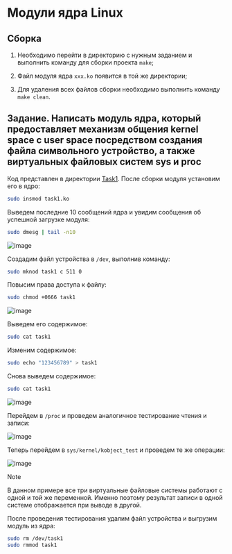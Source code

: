 # Модули ядра Linux

## Сборка

1. Необходимо перейти в директорию с нужным заданием и выполнить команду для сборки проекта `make`;

2. Файл модуля ядра `xxx.ko` появится в той же директории;

3. Для удаления всех файлов сборки необходимо выполнить команду `make clean`.

## Задание. Написать модуль ядра, который предоставляет механизм общения kernel space с user space посредством создания файла символьного устройство, а также виртуальных файловых систем sys и proc

Код представлен в директории [Task1](https://github.com/EltexEmbeddedC/linux-kernel-modules/blob/main/Task1). После сборки модуля установим его в ядро:

```bash
sudo insmod task1.ko
```

Выведем последние 10 сообщений ядра и увидим сообщения об успешной загрузке модуля:

```bash
sudo dmesg | tail -n10
```

![image](https://github.com/user-attachments/assets/e009b840-36a9-4785-b598-1c270746eb08)

Создадим файл устройства в `/dev`, выполнив команду:

```bash
sudo mknod task1 c 511 0
```

Повысим права доступа к файлу:

```bash
sudo chmod +0666 task1
```

![image](https://github.com/user-attachments/assets/7fa66311-072b-40c4-9e04-adde75dec15c)

Выведем его содержимое:

```bash
sudo cat task1
```

Изменим содержимое:

```bash
sudo echo "123456789" > task1
```

Снова выведем содержимое:

```bash
sudo cat task1
```

![image](https://github.com/user-attachments/assets/6249c4a9-aa9d-4821-a763-38408a31d388)

Перейдем в `/proc` и проведем аналогичное тестирование чтения и записи:

![image](https://github.com/user-attachments/assets/14fc4bfb-b94b-4109-ba71-5d83760d4067)

Теперь перейдем в `sys/kernel/kobject_test` и проведем те же операции: 

![image](https://github.com/user-attachments/assets/df692830-f246-49ae-a0a6-4ebe403d6e31)

> [!NOTE]
> В данном примере все три виртуальные файловые системы работают с одной и той же переменной. Именно поэтому результат записи в одной системе отображается при выводе в другой.

После проведения тестирования удалим файл устройства и выгрузим модуль из ядра:

```bash
sudo rm /dev/task1
sudo rmmod task1
```

